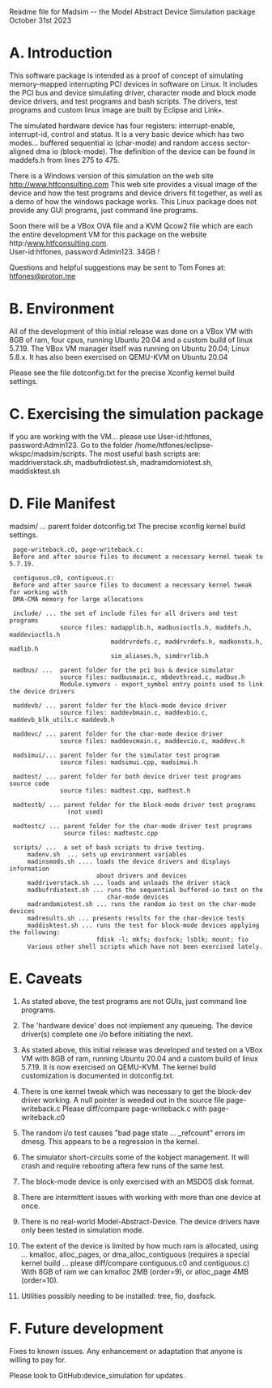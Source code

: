  Readme file for Madsim -- the Model Abstract Device Simulation package
 October 31st 2023

A. Introduction
   ============
   This software package is intended as a proof of concept of simulating memory-mapped 
   interrupting PCI devices in software on Linux. It includes the PCI bus and device
   simulating driver, character mode and block mode device drivers, and test programs
   and bash scripts. The drivers, test programs and custom linux image are built by
   Eclipse and Link+. 
   
   The simulated hardware device has four registers: interrupt-enable, interrupt-id,
   control and status. It is a very basic device which has two modes...
   buffered sequential io (char-mode) and random access sector-aligned dma io (block-mode).
   The definition of the device can be found in maddefs.h from lines 275 to 475.
   
   There is a Windows version of this simulation on the web site http://www.htfconsulting.com
   This web site provides a visual image of the device and how the test programs and device 
   drivers fit together, as well as a demo of how the windows package works.
   This Linux package does not provide any GUI programs, just command line programs.
   
   Soon there will be a VBox OVA file and a KVM Qcow2 file which are each the entire
   development VM for this package on the website http:/www.htfconsulting.com.                                                              	
   User-id:htfones, password:Admin123.   34GB *!*                                                        	
   
   Questions and helpful suggestions may be sent to Tom Fones at: htfones@proton.me


B. Environment
   ===========
   All of the development of this initial release was done on a VBox VM with 8GB of ram,
   four cpus, running Ubuntu 20.04 and a custom build of linux 5.7.19.
   The VBox VM manager itself was running on Ubuntu 20.04; Linux 5.8.x.
   It has also been exercised on QEMU-KVM on Ubuntu 20.04
   
   Please see the file dotconfig.txt for the precise Xconfig kernel build settings.
   
   
C. Exercising the simulation package
   =================================                               
   If you are working with the VM... please use User-id:htfones, password:Admin123.
   Go to the folder /home/htfones/eclipse-wkspc/madsim/scripts.
   The most useful bash scripts are: 
   maddriverstack.sh, madbufrdiotest.sh, madramdomiotest.sh, maddisktest.sh                                                            	

D. File Manifest
   =============
   madsim/ ... parent folder
     dotconfig.txt 
     The precise xconfig kernel build settings.
     
     page-writeback.c0, page-writeback.c: 
     Before and after source files to document a necessary kernel tweak to 5.7.19.
     
     contiguous.c0, contiguous.c: 
     Before and after source files to document a necessary kernel tweak for working with
     DMA-CMA memory for large allocations 
     
     include/ ... the set of include files for all drivers and test programs
                  source files: madapplib.h, madbusioctls.h, maddefs.h, maddevioctls.h
                                maddrvrdefs.c, maddrvrdefs.h, madkonsts.h, madlib.h
                                sim_aliases.h, simdrvrlib.h
      
     madbus/ ...  parent folder for the pci bus & device simulator
                  source files: madbusmain.c, mbdevthread.c, madbus.h 
                  Module.symvers - export_symbol entry points used to link the device drivers
                  
     maddevb/ ... parent folder for the block-mode device driver
                  source files: maddevbmain.c, maddevbio.c, maddevb_blk_utils.c maddevb.h
                  
     maddevc/ ... parent folder for the char-mode device driver
                  source files: maddevcmain.c, maddevcio.c, maddevc.h
                  
     madsimui/... parent folder for the simulator test program
                  source files: madsimui.cpp, madsimui.h
                  
     madtest/ ... parent folder for both device driver test programs source code
                  source files: madtest.cpp, madtest.h

     madtestb/ ... parent folder for the block-mode driver test programs
                    (not used)

     madtestc/ ... parent folder for the char-mode driver test programs
                   source files: madtestc.cpp
   
     scripts/ ...  a set of bash scripts to drive testing.        
         madenv.sh  ... sets up environment variables
         madinsmods.sh .... loads the device drivers and displays information
                            about drivers and devices
         maddriverstack.sh ... loads and unloads the driver stack   
         madbufrdiotest.sh ... runs the sequential buffered-io test on the 
                               char-mode devices     
         madrandomiotest.sh ... runs the random io test on the char-mode devices     
         madresults.sh ... presents results for the char-device tests
         maddisktest.sh ... runs the test for block-mode devices applying the following:
                            fdisk -l; mkfs; dosfsck; lsblk; mount; fio
         Various other shell scripts which have not been exercised lately.                   
                                                        
                    
E. Caveats
   =======
   1) As stated above, the test programs are not GUIs, just command line programs.
   
   2) The 'hardware device' does not implement any queueing.
      The device driver(s) complete one i/o before initiating the next.

   3) As stated above, this initial release was developed and tested on a VBox VM with
      8GB of ram, running Ubuntu 20.04 and a custom build of linux 5.7.19.
      It is now exercised on QEMU-KVM.
      The kernel build customization is documented in dotconfig.txt.      
      
   4) There is one kernel tweak which was necessary to get the block-dev driver working.
      A null pointer is weeded out in the source file page-writeback.c
      Please diff/compare page-writeback.c with page-writeback.c0
      
   5) The random i/o test causes "bad page state ... _refcount" errors im dmesg.
      This appears to be a regression in the kernel.   
      
   6) The simulator short-circuits some of the kobject management.
      It will crash and require rebooting aftera few runs of the same test.    
   
   7) The block-mode device is only exercised with an MSDOS disk format. 
   
   8) There are intermittent issues with working with more than one device at once.  
      
   9) There is no real-world Model-Abstract-Device.
      The device drivers have only been tested in simulation mode.   
      
   10) The extent of the device is limited by how much ram is allocated, using ...
      kmalloc, alloc_pages, or dma_alloc_contiguous (requires a special kernel build ...
      please diff/compare contiguous.c0 and contiguous.c) 
      With 8GB of ram we can kmalloc 2MB (order=9), or alloc_page 4MB (order=10). 
      
   11) Utilities possibly needing to be installed: tree, fio, dosfsck.     


F. Future development
   ==================
   Fixes to known issues.
   Any enhancement or adaptation that anyone is willing to pay for.
   
   Please look to GitHub:device_simulation for updates.

